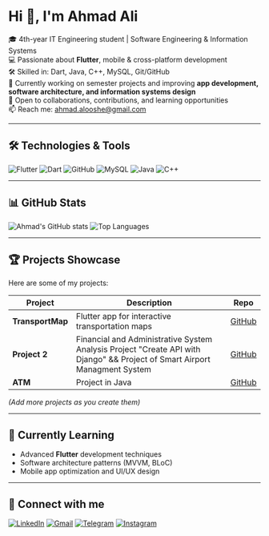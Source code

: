 # Hi 👋, I'm Ahmad Ali

🎓 4th-year IT Engineering student | Software Engineering & Information Systems  
💻 Passionate about **Flutter**, mobile & cross-platform development  
🛠️ Skilled in: Dart, Java, C++, MySQL, Git/GitHub  
🚀 Currently working on semester projects and improving **app development, software architecture, and information systems design**  
🤝 Open to collaborations, contributions, and learning opportunities  
📫 Reach me: [ahmad.alooshe@gmail.com](mailto:ahmad.alooshe@gmail.com)

---

## 🛠️ Technologies & Tools
![Flutter](https://img.shields.io/badge/Flutter-02569B?style=for-the-badge&logo=flutter&logoColor=white)
![Dart](https://img.shields.io/badge/Dart-0175C2?style=for-the-badge&logo=dart&logoColor=white)
![GitHub](https://img.shields.io/badge/GitHub-181717?style=for-the-badge&logo=github&logoColor=white)
![MySQL](https://img.shields.io/badge/MySQL-4479A1?style=for-the-badge&logo=mysql&logoColor=white)
![Java](https://img.shields.io/badge/Java-ED8B00?style=for-the-badge&logo=java&logoColor=white)
![C++](https://img.shields.io/badge/C++-00599C?style=for-the-badge&logo=c%2B%2B&logoColor=white)

---

## 📊 GitHub Stats
![Ahmad's GitHub stats](https://github-readme-stats.vercel.app/api?username=ahmad3liii&show_icons=true&theme=radical)
![Top Languages](https://github-readme-stats.vercel.app/api/top-langs/?username=ahmad3liii&layout=compact&theme=radical)

---

## 🏆 Projects Showcase
Here are some of my projects:

| Project | Description | Repo |
| ------- | ----------- | ---- |
| **TransportMap** | Flutter app for interactive transportation maps | [GitHub](https://github.com/ahmad3liii/Semster-Project-TransportMap) |
| **Project 2** | Financial and Administrative System Analysis Project "Create API with Django" && Project of Smart Airport Managment System | [GitHub](https://github.com/ahmad3liii/airport_api_django) |
| **ATM** | Project in Java | [GitHub](https://github.com/ahmad3liii/Bank) |

*(Add more projects as you create them)*

---

## 🌱 Currently Learning
- Advanced **Flutter** development techniques  
- Software architecture patterns (MVVM, BLoC)  
- Mobile app optimization and UI/UX design  

---

## 💬 Connect with me
[![LinkedIn](https://img.shields.io/badge/LinkedIn-0A66C2?style=for-the-badge&logo=linkedin&logoColor=white)](https://www.linkedin.com/in/ahmad-ali-9b5623284?utm_source=share&utm_campaign=share_via&utm_content=profile&utm_medium=android_app)
[![Gmail](https://img.shields.io/badge/Gmail-D14836?style=for-the-badge&logo=gmail&logoColor=white)](mailto:ahmad.alooshe@gmail.com)
[![Telegram](https://img.shields.io/badge/Telegram-26A5E4?style=for-the-badge&logo=telegram&logoColor=white)](https://t.me/ahmad3liii)
[![Instagram](https://img.shields.io/badge/Instagram-E4405F?style=for-the-badge&logo=instagram&logoColor=white)](https://instagram.com/ahmad3liii)
